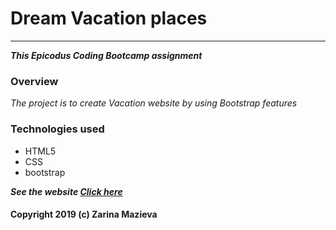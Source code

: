 # Dream Vacation places
--------------------------
***This Epicodus Coding Bootcamp assignment***

### Overview

_The project is to create Vacation website by using Bootstrap features_

### Technologies used
 * HTML5
 * CSS
 * bootstrap

***See the website [Click here](https://zmazieva78.github.io/vacation-site/)***

#### Copyright 2019 (c) Zarina Mazieva
